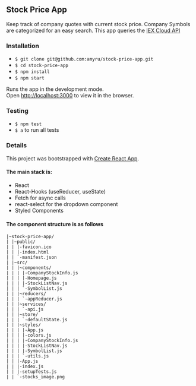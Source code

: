 ## Stock Price App
Keep track of company quotes with current stock price. Company Symbols are categorized for an easy search.
This app queries the [IEX Cloud API](https://iextrading.com/developer/docs)

### Installation

- `$ git clone git@github.com:amyru/stock-price-app.git`
- `$ cd stock-price-app`
- `$ npm install`
- `$ npm start`

Runs the app in the development mode.<br>
Open [http://localhost:3000](http://localhost:3000) to view it in the browser.

### Testing
- `$ npm test`
- `$ a` to run all tests

### Details
This project was bootstrapped with [Create React App](https://github.com/facebook/create-react-app).

#### The main stack is:
- React
- React-Hooks (useReducer, useState)
- Fetch for async calls
- react-select for the dropdown component
- Styled Components

#### The component structure is as follows
```
|~stock-price-app/
| |~public/
| | |-favicon.ico
| | |-index.html
| | `-manifest.json
| |~src/
| | |~components/
| | | |-CompanyStockInfo.js
| | | |-Homepage.js
| | | |-StockListNav.js
| | | `-SymbolList.js
| | |~reducers/
| | | `-appReducer.js
| | |~services/
| | | `-api.js
| | |~store/
| | | `-defaultState.js
| | |~styles/
| | | |-App.js
| | | |-colors.js
| | | |-CompanyStockInfo.js
| | | |-StockListNav.js
| | | |-SymbolList.js
| | | `-utils.js
| | |-App.js
| | |-index.js
| | |-setupTests.js
| | `-stocks_image.png
```
